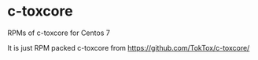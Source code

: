 # c-toxcore
RPMs of c-toxcore for Centos 7

It is just RPM packed c-toxcore from https://github.com/TokTox/c-toxcore/
